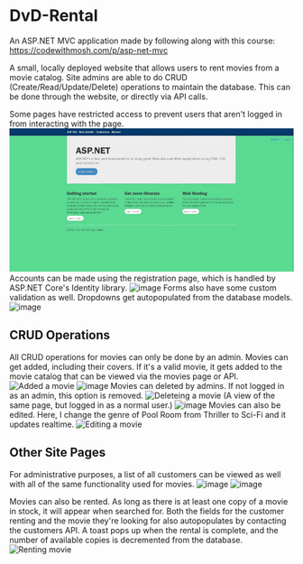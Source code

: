 # DvD-Rental

An ASP.NET MVC application made by following along with this course: https://codewithmosh.com/p/asp-net-mvc

A small, locally deployed website that allows users to rent movies from a movie catalog. Site admins are able to do CRUD (Create/Read/Update/Delete) operations to maintain the database. This can be done through the website, or directly via API calls.

Some pages have restricted access to prevent users that aren't logged in from interacting with the page. 
![Restricted Page](https://github.com/Jogira/DvD-Rental/blob/master/Images/Access%20Denial.gif?raw=true)
Accounts can be made using the registration page, which is handled by ASP.NET Core's Identity library. 
![image](https://user-images.githubusercontent.com/46968282/217659958-8de7274f-72d6-4655-bb29-3ebd0ecfd929.png)
Forms also have some custom validation as well. Dropdowns get autopopulated from the database models.
![image](https://user-images.githubusercontent.com/46968282/217667329-efeb394e-c86c-4279-8128-2a67e689eb9b.png)
## CRUD Operations
All CRUD operations for movies can only be done by an admin. 
Movies can get added, including their covers. If it's a valid movie, it gets added to the movie catalog that can be viewed via the movies page or API.
![Added a movie](https://github.com/Jogira/DvD-Rental/blob/master/Images/Adding%20Movie.gif?raw=true)
![image](https://user-images.githubusercontent.com/46968282/217670900-add0a5ec-04d2-4a89-9288-5ddc0c4e3d4d.png)
Movies can deleted by admins. If not logged in as an admin, this option is removed. 
![Deleteing a movie](https://github.com/Jogira/DvD-Rental/blob/master/Images/Deleting%20Movie.gif?raw=true)
(A view of the same page, but logged in as a normal user.)
![image](https://user-images.githubusercontent.com/46968282/217675609-1c7778aa-5808-4550-8243-a744bd4de6a1.png)
Movies can also be edited. Here, I change the genre of Pool Room from Thriller to Sci-Fi and it updates realtime.
![Editing a movie](https://github.com/Jogira/DvD-Rental/blob/master/Images/Editing%20Movie.gif?raw=true)

## Other Site Pages
For administrative purposes, a list of all customers can be viewed as well with all of the same functionality used for movies.
![image](https://user-images.githubusercontent.com/46968282/217679199-59e98633-ea8c-4171-b301-b349a1080d8d.png)
![image](https://user-images.githubusercontent.com/46968282/217679313-a67f8250-95df-4cdd-b73f-6132ee65c423.png)

Movies can also be rented. As long as there is at least one copy of a movie in stock, it will appear when searched for. Both the fields for the customer renting and the movie they're looking for also autopopulates by contacting the customers API. A toast pops up when the rental is complete, and the number of available copies is decremented from the database.
![Renting movie](https://github.com/Jogira/DvD-Rental/blob/master/Images/Renting%20Movie.gif?raw=true)
